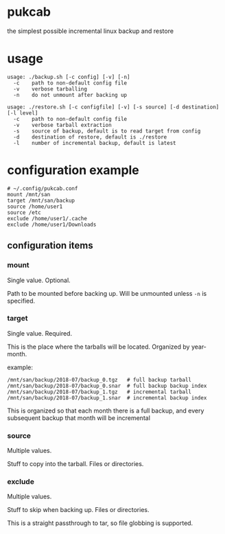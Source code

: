 # pukcab

the simplest possible incremental linux backup and restore

# usage

    usage: ./backup.sh [-c config] [-v] [-n]
      -c    path to non-default config file
      -v    verbose tarballing
      -n    do not unmount after backing up

    usage: ./restore.sh [-c configfile] [-v] [-s source] [-d destination] [-l level]
      -c    path to non-default config file
      -v    verbose tarball extraction
      -s    source of backup, default is to read target from config
      -d    destination of restore, default is ./restore
      -l    number of incremental backup, default is latest


# configuration example

    # ~/.config/pukcab.conf
    mount /mnt/san
    target /mnt/san/backup
    source /home/user1
    source /etc
    exclude /home/user1/.cache
    exclude /home/user1/Downloads

## configuration items

### mount

Single value. Optional.

Path to be mounted before backing up.  Will be unmounted unless `-n` is specified.

### target

Single value. Required.

This is the place where the tarballs will be located.  Organized by year-month.

example:

    /mnt/san/backup/2018-07/backup_0.tgz   # full backup tarball
    /mnt/san/backup/2018-07/backup_0.snar  # full backup backup index
    /mnt/san/backup/2018-07/backup_1.tgz   # incremental tarball
    /mnt/san/backup/2018-07/backup_1.snar  # incremental backup index


This is organized so that each month there is a full backup, and every subsequent backup that month will be incremental


### source

Multiple values.

Stuff to copy into the tarball.  Files or directories.


### exclude

Multiple values.

Stuff to skip when backing up.  Files or directories.

This is a straight passthrough to tar, so file globbing is supported.

